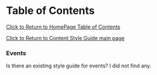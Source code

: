 Table of Contents
===============================
[Click to Return to HomePage Table of Contents](../../README.md)

[Click to Return to Content Style Guide main page](ContentStyleGuide.md)

### Events
Is there an existing style guide for events? I did not find any.


<!---
   Publish: no
---!>
